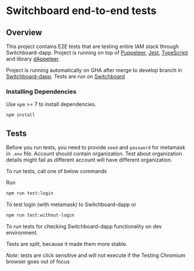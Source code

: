 # Switchboard end-to-end tests

## Overview

This project contains E2E tests that are testing entire IAM stack through Switchboard-dapp.
Project is running on top of [Puppeteer](https://pptr.dev/), [Jest](https://jestjs.io/),
[TypeScript](https://www.typescriptlang.org/) and library [dAppeteer](https://github.com/chainsafe/dappeteer).

Project is running automatically on GHA after merge to develop branch
in [Switchboard-dapp](https://github.com/energywebfoundation/switchboard-dapp/).
Tests are run on [Switchboard](https://switchboard-dev.energyweb.org/)

### Installing Dependencies

Use `npm` >= 7 to install dependencies.

```sh
npm install
```

## Tests

Before you run tests, you need to provide `seed` and `password` for metamask in `.env` file.
Account should contain organization. Test about organization details might fail as different account will have different
organization.

To run tests, call one of below commands

Run

```sh
npm run test:login
```

To test login (with metamask) to Switchboard-dapp or

```sh
npm run test:without-login
```

To run tests for checking Switchboard-dapp functionality on dev environment.

Tests are split, because it made them more stable.

*Note*: tests are click sensitive and will not execute if the Testing Chromium browser goes out of focus



